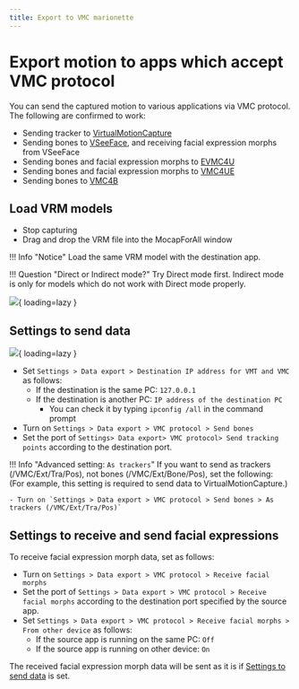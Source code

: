 ```yaml
---
title: Export to VMC marionette
---
```


# Export motion to apps which accept VMC protocol

You can send the captured motion to various applications via VMC protocol. The following are confirmed to work:

- Sending tracker to [VirtualMotionCapture](https://vmc.info/)
- Sending bones to [VSeeFace](https://www.vseeface.icu/), and receiving facial expression morphs from VSeeFace
- Sending bones and facial expression morphs to [EVMC4U](https://github.com/gpsnmeajp/EasyVirtualMotionCaptureForUnity)
- Sending bones and facial expression morphs to [VMC4UE](https://github.com/HAL9HARUKU/VMC4UE)
- Sending bones to [VMC4B](https://tonimono.booth.pm/items/3432915)

## Load VRM models

- Stop capturing
- Drag and drop the VRM file into the MocapForAll window

!!! Info "Notice"
    Load the same VRM model with the destination app.  

!!! Question "Direct or Indirect mode?"
    Try Direct mode first. Indirect mode is only for models which do not work with Direct mode properly.

![](../../images/Settings-General-Character-VRM.gif){ loading=lazy }

## Settings to send data

![](../../images/Settings-DataExport-VMC.png){ loading=lazy }

- Set `Settings > Data export > Destination IP address for VMT and VMC` as follows:
    - If the destination is the same PC: `127.0.0.1`
    - If the destination is another PC: `IP address of the destination PC`
        - You can check it by typing `ipconfig /all` in the command prompt
- Turn on `Settings > Data export > VMC protocol > Send bones`
- Set the port of `Settings> Data export> VMC protocol> Send tracking points` according to the destination port.

!!! Info "Advanced setting: `As trackers`"
    If you want to send as trackers (/VMC/Ext/Tra/Pos), not bones (/VMC/Ext/Bone/Pos), set the following:  
    (For example, this setting is required to send data to VirtualMotionCapture.)

    - Turn on `Settings > Data export > VMC protocol > Send bones > As trackers (/VMC/Ext/Tra/Pos)`

## Settings to receive and send facial expressions

To receive facial expression morph data, set as follows:

- Turn on `Settings > Data export > VMC protocol > Receive facial morphs`
- Set the port of `Settings > Data export > VMC protocol > Receive facial morphs` according to the destination port specified by the source app.
- Set `Settings > Data export > VMC protocol > Receive facial morphs > From other device` as follows:
    - If the source app is running on the same PC: `Off`
    - If the source app is running on other device: `On`

The received facial expression morph data will be sent as it is if [Settings to send data](#settings-to-send-data) is set.